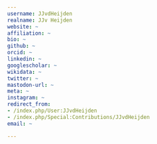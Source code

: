 ```yaml
---
username: JJvdHeijden
realname: JJv Heijden
website: ~
affiliation: ~
bio: ~
github: ~
orcid: ~
linkedin: ~
googlescholar: ~
wikidata: ~
twitter: ~
mastodon-url: ~
meta: ~
instagram: ~
redirect_from:
- /index.php/User:JJvdHeijden
- /index.php/Special:Contributions/JJvdHeijden
email: ~

---
```

